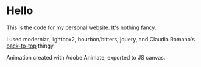 # Hello

This is the code for my personal website. It's nothing fancy.

I used modernizr, lightbox2, bourbon/bitters, jquery, and Claudia Romano's [back-to-top](https://codyhouse.co/gem/back-to-top/) thingy.

Animation created with Adobe Animate, exported to JS canvas.
